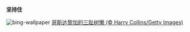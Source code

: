 
**坚持住**

![bing-wallpaper](https://www.bing.com/th?id=OHR.SmilingSloth_ZH-CN4646662964_1920x1080.jpg)
[哥斯达黎加的三趾树懒 (© Harry Collins/Getty Images)](https://www.bing.com/search?q=%E5%9B%BD%E9%99%85%E6%A0%91%E6%87%92%E6%97%A5&amp;form=hpcapt&amp;mkt=zh-cn)
  